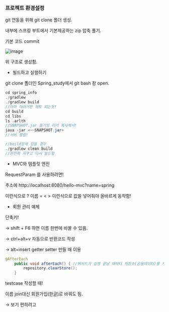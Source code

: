 ### 프로젝트 환경설정

git 연동을 위해 git clone 폴더 생성.

내부에 스프링 부트에서 기본제공하는 zip 압축 풀기.

기본 코드 commit

![image](https://github.com/moonyeju/Spring_study/assets/97781412/7529f1ef-62ca-4885-9cdc-bc5ee64736e2)


위 구조로 생성함.

- 빌드하고 실행하기

git clone 폴더인 Spring_study에서 git bash 창 open.

```java
cd spring_info
./gradlew
./gradlew build
//아마 아래거만 해도 되는듯!
cd build
cd libs
ls -arlth
//SNAPSHOT.jar 뜰거임 이거 복사해서!
java -jar <~~SNAPSHOT.jar>
//서버 열림!

//build문제 있을 경우
./gradlew clean build
//완전히 지우고 다시 빌드함
```

- MVC와 템플릿 엔진

RequestParam 를 사용하려면! 

주소에 http://localhost:8080/hello-mvc?name=spring

이런식으로 ? 이름 = < > 이런식으로 값을 넣어줘야 올바르게 동작함!


- 회원 관리 예제

단축키!

→ shift + F6 하면 이름 한번에 바꿀 수 있음.

→ ctrl+alt+v 자동으로 반환코드 작성

→ alt+insert getter setter 만들 때 이용

```java
@AfterEach
    public void afterEach() { //메서드가 실행 끝날 때마다 저장소(공용데이터)를 지움. -> 그래야 오류 없음.
        repository.clearStore();
    }

```

testcase 작성할 때!

이름 join대신 회원가입(한글)로 바꿔도 됨. 

→ 보기 편하려고

